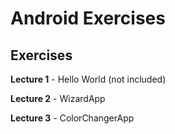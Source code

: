 # Android Exercises

## Exercises

**Lecture 1** - Hello World (not included)

**Lecture 2** - WizardApp

**Lecture 3** - ColorChangerApp

